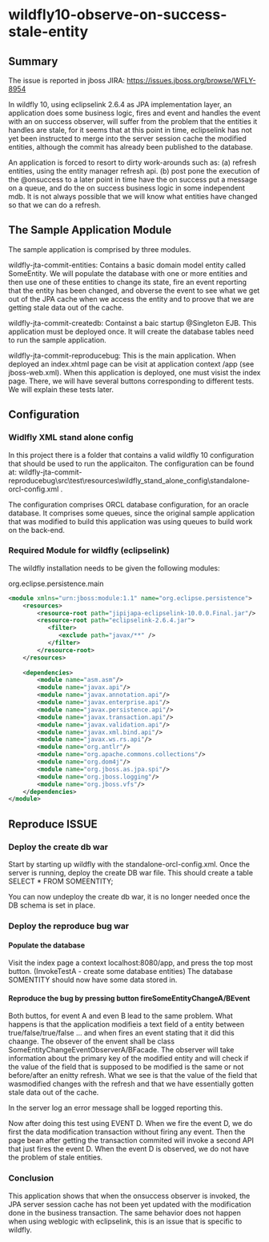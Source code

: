 # wildfly10-observe-on-success-stale-entity

## Summary
The issue is reported in jboss JIRA:
https://issues.jboss.org/browse/WFLY-8954


In wildfly 10, using eclipselink 2.6.4 as JPA implementation layer,   an application does some business logic, fires and event and handles the event with an on success observer, will suffer from the problem that the entities it handles are stale, for it seems that at this point in time, eclipselink has not yet been instructed to merge into the server session cache the modified entities, although the commit has already been published to the database.

An application is forced to resort to dirty work-arounds such as: (a) refresh entities, using the entity manager refresh api. (b) post pone the execution of the @onsuccess to a later point in time have the on success put a message on a queue, and do the on success business logic in some independent mdb. It is not always possible that we will know what entities have changed so that we can do a refresh.

## The Sample Application Module
The sample application is comprised by three modules. 

wildfly-jta-commit-entities:
Contains a basic domain model entity called SomeEntity. We will populate the database with one or more entities and then use one of these entities to change its state, fire an event reporting that the entity has been changed, and obverse the event to see what we get out of the JPA cache when we access the entity and to proove that we are getting stale data out of the cache.


wildfly-jta-commit-createdb:
Containst a baic startup @Singleton EJB. This application must be deployed once. It will create the database tables need to run the sample application.


wildfly-jta-commit-reproducebug:
This is the main application. When deployed an index.xhtml page can be visit at application context /app (see jboss-web.xml).
When this application is deployed, one must visist the index page.
There, we will have several buttons corresponding to different tests.
We will explain these tests later.


## Configuration
### Widlfly XML stand alone config
In this project there is a folder that contains a valid wildfly 10 configuration that should be used to run the applicaiton.
The configuration can be found at:
wildfly-jta-commit-reproducebug\src\test\resources\wildfly_stand_alone_config\standalone-orcl-config.xml .

The configuration comprises ORCL database configuration, for an oracle database.
It comprises some queues, since the original sample application that was modified to build this application was using queues to build work on the back-end. 

### Required Module for wildfly (eclipselink)
The wildfly installation needs to be given the following modules:

org.eclipse.persistence.main
```xml
<module xmlns="urn:jboss:module:1.1" name="org.eclipse.persistence">
    <resources>
        <resource-root path="jipijapa-eclipselink-10.0.0.Final.jar"/>
        <resource-root path="eclipselink-2.6.4.jar">
           <filter>
              <exclude path="javax/**" />
           </filter>
        </resource-root>
    </resources>
 
    <dependencies>
        <module name="asm.asm"/>
        <module name="javax.api"/>
        <module name="javax.annotation.api"/>
        <module name="javax.enterprise.api"/>
        <module name="javax.persistence.api"/>
        <module name="javax.transaction.api"/>
        <module name="javax.validation.api"/>
        <module name="javax.xml.bind.api"/>
        <module name="javax.ws.rs.api"/>
        <module name="org.antlr"/>
        <module name="org.apache.commons.collections"/>
        <module name="org.dom4j"/>
        <module name="org.jboss.as.jpa.spi"/>
        <module name="org.jboss.logging"/>
        <module name="org.jboss.vfs"/>
    </dependencies>
</module>
```


## Reproduce ISSUE

### Deploy the create db war
Start by starting up wildfly with the standalone-orcl-config.xml.
Once the server is running, deploy the create DB war file.
This should create a table 
SELECT * FROM SOMEENTITY;

You can now undeploy the create db war, it is no longer needed once the DB schema is set in place.

### Deploy the reproduce bug war

#### Populate the database
Visit the index page a context localhost:8080/app, and press the top most button. (InvokeTestA - create some database entities)
The database SOMENTITY should now have some data stored in.

#### Reproduce the bug by pressing button fireSomeEntityChangeA/BEvent
Both buttos, for event A and even B lead to the same problem.
What happens is that the application modifieis a text field of a entity between true/false/true/false ... and when fires an event stating that it did this chaange.
The obsever of the envent shall be class SomeEntityChangeEventObserverA/BFacade.
The observer will take information about the primary key of the modified entity and will check if the value of the field that is supposed to be modified is the same or not before/after an enitty refresh.
What we see is that the value of the field that wasmodified changes with the refresh and that we have essentially gotten stale data out of the cache.

In the server log an error message shall be logged reporting this.

Now after doing this test using EVENT D.
When we fire the event D, we do first the data modification transaction without firing any event. Then the page bean after getting the transaction commited will invoke a second API that just fires the event D.
When the event D is observed, we do not have the problem of stale entities.


### Conclusion
This application shows that when the onsuccess observer is invoked, the JPA server session cache has not been yet updated with the modification done in the business transaction.
The same behavior does not happen when using weblogic with eclipselink, this is an issue that is specific to wildfly.








